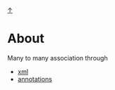 [&#8593;](../README.md)

# About
Many to many association through
* [xml](m2m-xml/README.md)
* [annotations](m2m-annotations/README.md)